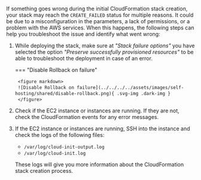 
If something goes wrong during the initial CloudFormation stack creation, your stack may reach the `CREATE_FAILED` status for multiple reasons. It could be due to a misconfiguration in the parameters, a lack of permissions, or a problem with the AWS services. When this happens, the following steps can help you troubleshoot the issue and identify what went wrong:

1. While deploying the stack, make sure at _"Stack failure options"_ you have selected the option _"Preserve successfully provisioned resources"_ to be able to troubleshoot the deployment in case of an error.

    === "Disable Rollback on failure"

        <figure markdown>
        ![Disable Rollback on failure](../../../../assets/images/self-hosting/shared/disable-rollback.png){ .svg-img .dark-img }
        </figure>

2. Check if the EC2 instance or instances are running. If they are not, check the CloudFormation events for any error messages.
3. If the EC2 instance or instances are running, SSH into the instance and check the logs of the following files:

    - `/var/log/cloud-init-output.log`
    - `/var/log/cloud-init.log`

    These logs will give you more information about the CloudFormation stack creation process.
